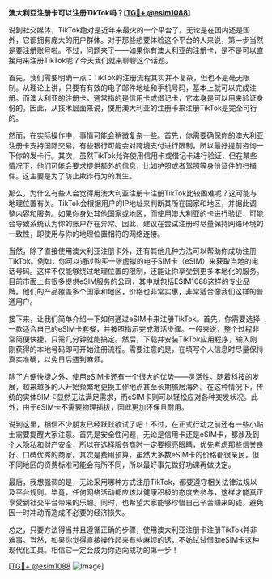 **澳大利亞注册卡可以注册TikTok吗？[[TG💪+ @esim1088](https://t.me/s/esim1088)]**

说到社交媒体，TikTok绝对是近年来最火的一个平台了。无论是在国内还是国外，它都拥有庞大的用户群体。对于那些想要体验这个平台的人来说，第一步当然是要注册账号啦。不过，问题来了——如果你有澳大利亚的注册卡，是不是可以直接用来注册TikTok呢？今天我们就来聊聊这个话题。

首先，我们需要明确一点：TikTok的注册流程其实并不复杂，但也不是毫无限制。从理论上讲，只要有有效的电子邮件地址和手机号码，基本上就可以完成注册。而澳大利亚的注册卡，通常指的是信用卡或借记卡，它本身是可以用来验证身份的。因此，从技术层面来说，使用澳大利亚的注册卡来注册TikTok是完全可行的。

然而，在实际操作中，事情可能会稍微复杂一些。首先，你需要确保你的澳大利亚注册卡支持国际交易。有些银行可能会对跨境支付进行限制，所以最好提前咨询一下你的发卡行。其次，虽然TikTok允许使用信用卡或借记卡进行验证，但在某些情况下，他们可能会要求提供额外的信息，比如护照或者驾照等身份证件的扫描件。这主要是为了防止欺诈行为的发生。

那么，为什么有些人会觉得用澳大利亚注册卡注册TikTok比较困难呢？这可能与地理位置有关。TikTok会根据用户的IP地址来判断其所在国家和地区，并据此调整内容和服务。如果你身处其他国家或地区，而使用澳大利亚的卡进行验证，可能会导致系统认为你的账户存在异常。因此，建议在尝试注册时尽量保持网络环境的一致性，即使用与你的地理位置相符的网络连接。

当然，除了直接使用澳大利亚注册卡外，还有其他几种方法可以帮助你成功注册TikTok。例如，你可以通过购买一张虚拟的电子SIM卡（eSIM）来获取当地的电话号码。这样不仅能够绕过地理位置的限制，还能让你享受到更多本地化的服务。目前市面上有很多提供eSIM服务的公司，其中就包括ESIM1088这样的专业品牌。他们的产品覆盖多个国家和地区，价格也非常实惠，非常适合像我们这样的普通用户。

接下来，让我们简单介绍一下如何通过eSIM卡来注册TikTok。首先，你需要选择一款适合自己的eSIM卡套餐，并按照指示完成激活步骤。一般来说，整个过程非常简便快捷，只需几分钟就能搞定。然后，下载并安装TikTok应用程序，输入刚刚获得的本地号码即可开始注册流程。需要注意的是，在填写个人信息时尽量保持真实准确，以免日后遇到麻烦。

除了方便快捷之外，使用eSIM卡还有一个很大的优势——灵活性。随着科技的发展，越来越多的人开始频繁地更换工作地点甚至长期旅居海外。在这种情况下，传统的实体SIM卡显然无法满足需求，而eSIM卡则可以轻松应对各种突发状况。此外，由于eSIM卡不需要物理插拔，因此更加环保且耐用。

说到这里，相信不少朋友已经跃跃欲试了吧！不过，在正式行动之前还有一些小贴士需要提醒大家注意。首先是安全性问题，无论是信用卡还是eSIM卡，都涉及到个人隐私和财产安全，所以在选择服务商时一定要擦亮眼睛，优先考虑那些信誉良好、口碑优秀的商家。其次是费用预算，虽然大多数eSIM卡的价格都很亲民，但不同地区的资费标准可能会有所不同，所以最好事先做好功课再做决定。

最后，我想强调的是，无论采用哪种方式注册TikTok，都要遵守相关法律法规以及平台规则。毕竟，任何网络活动都应该以健康积极的态度去参与，这样才能真正享受到社交平台带来的乐趣。同时，也希望大家能够珍惜自己辛苦赚来的钱，避免因一时冲动而造成不必要的经济损失。

总之，只要方法得当并且遵循正确的步骤，使用澳大利亚注册卡注册TikTok并非难事。当然，如果你觉得直接操作起来有些麻烦的话，不妨试试借助eSIM卡这种现代化工具。相信它一定会成为你迈向成功的第一步！

[[TG💪+ @esim1088](https://t.me/s/esim1088) ![Image](https://i.postimg.cc/4NQfJmqS/Snipaste-2025-05-13-00-14-12.png)]